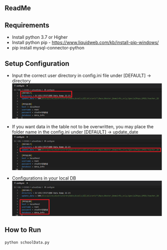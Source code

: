 ## ReadMe
## Requirements
* Install python 3.7 or Higher
* Install python pip - https://www.liquidweb.com/kb/install-pip-windows/
* pip install mysql-connector-python
## Setup Configuration
* Input the correct user directory in config.ini file under [DEFAULT] -> directory
![user path](https://github.com/earlestradalopez/schoolData/blob/main/images/userdir.png)

* If you want data in the table not to be overwritten, you may place the folder name in the config.ini under [DEFAULT] -> update_date
![user path](https://github.com/earlestradalopez/schoolData/blob/main/images/updateTable.png)

* Configurations in your local DB
![user path](https://github.com/earlestradalopez/schoolData/blob/main/images/dbinfo.png)

## How to Run
`python schoolData.py`
